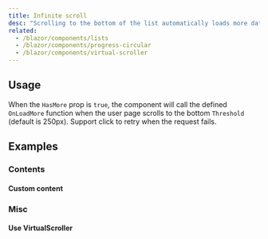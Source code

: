 ```yaml
---
title: Infinite scroll
desc: "Scrolling to the bottom of the list automatically loads more data."
related:
  - /blazor/components/lists
  - /blazor/components/progress-circular
  - /blazor/components/virtual-scroller
---
```


## Usage

When the `HasMore` prop is `true`, the component will call the defined `OnLoadMore` function when the user page scrolls to the bottom `Threshold` (default is 250px). Support click to retry when the request fails.

<masa-example file="Examples.components.infinite_scroll.Usage"></masa-example>

## Examples

### Contents

#### Custom content

<masa-example file="Examples.components.infinite_scroll.CustomContent"></masa-example>

### Misc

#### Use VirtualScroller

<masa-example file="Examples.components.infinite_scroll.VirtualScroller"></masa-example>


